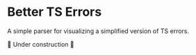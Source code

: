 # Better TS Errors

A simple parser for visualizing a simplified version of TS errors.

🚧 Under construction 🚧
